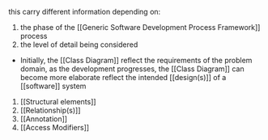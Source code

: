 this carry different information depending on:
1. the phase of the [[Generic Software Development Process Framework]] process
2. the level of detail being considered

- Initially, the [[Class Diagram]] reflect the requirements of the problem domain, as the development progresses, the [[Class Diagram]] can become more elaborate reflect the intended [[design(s)]] of a [[software]] system

1. [[Structural elements]]
2. [[Relationship(s)]]
3. [[Annotation]]
4. [[Access Modifiers]]